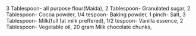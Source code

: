 3 Tablespoon- all purpose flour(Maida),
2 Tablespoon- Granulated sugar,
2 Tablespoon- Cocoa powder,
1/4 tespoon- Baking powder,
1 pinch- Salt,
3 Tablespoon- Milk(full fat milk preffered),
1/2 tespoon- Vanilla essence,
2 Tablespoon- Vegetable oil,
20 gram Milk chocolate chunks,